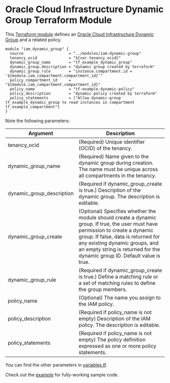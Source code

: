 # Oracle Cloud Infrastructure Dynamic Group Terraform Module

This [Terraform module](https://www.terraform.io/docs/modules/index.html) defines an [Oracle Cloud Infrastructure Dynamic Group](https://docs.cloud.oracle.com/iaas/Content/Identity/Tasks/managingdynamicgroups.htm) and a related policy.

```hcl
module "iam_dynamic_group" {
  source                    = "../modules/iam-dynamic-group"
  tenancy_ocid              = "${var.tenancy_ocid}"
  dynamic_group_name        = "tf_example_dynamic_group"
  dynamic_group_description = "dynamic group created by terraform"
  dynamic_group_rule        = "instance.compartment.id = '${module.iam_compartment.compartment_id}'"
  policy_compartment_id     = "${module.iam_compartment.compartment_id}"
  policy_name               = "tf-example-dynamic-policy"
  policy_description        = "dynamic policy created by terraform"
  policy_statements         = ["Allow dynamic-group tf_example_dynamic_group to read instances in compartment tf_example_compartment"]
}
```

Note the following parameters:

Argument | Description
--- | ---
tenancy_ocid | (Required) Unique identifier (OCID) of the tenancy.
dynamic_group_name | (Required) Name given to the dynamic group during creation. The name must be unique across all compartments in the tenancy.
dynamic_group_description | (Required if dynamic_group_create is true.) Description of the dynamic group. The description is editable.
dynamic_group_create | (Optional) Specifies whether the module should create a dynamic group. If true, the user must have permission to create a dynamic group. If false, data is returned for any existing dynamic groups, and an empty string is returned for the dynamic group ID. Default value is true.
dynamic_group_rule | (Required if dynamic_group_create is true.) Define a matching rule or a set of matching rules to define the group members.
policy_name | (Optional)  The name you assign to the IAM policy. 
policy_description | (Required if policy_name is not empty) Description of the IAM policy. The description is editable. 
policy_statements | (Required if policy_name is not empty)  The policy definition expressed as one or more policy statements. 

You can find the other parameters in [variables.tf](https://github.com/oracle-terraform-modules/terraform-oci-iam/blob/master/modules/iam-dynamic_group/variables.tf).

Check out the [example](https://github.com/oracle-terraform-modules/terraform-oci-iam/tree/master/example) for fully-working sample code.
